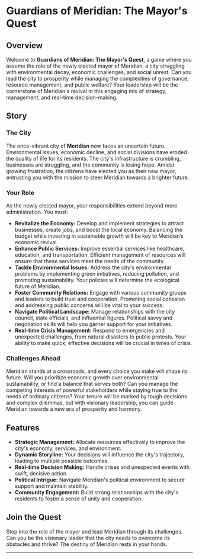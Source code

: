 # Guardians of Meridian: The Mayor's Quest

## Overview
Welcome to **Guardians of Meridian: The Mayor's Quest**, a game where you assume the role of the newly elected mayor of Meridian, a city struggling with environmental decay, economic challenges, and social unrest. Can you lead the city to prosperity while managing the complexities of governance, resource management, and public welfare? Your leadership will be the cornerstone of Meridian's revival in this engaging mix of strategy, management, and real-time decision-making.

## Story
### The City
The once-vibrant city of **Meridian** now faces an uncertain future. Environmental issues, economic decline, and social divisions have eroded the quality of life for its residents. The city's infrastructure is crumbling, businesses are struggling, and the community is losing hope. Amidst growing frustration, the citizens have elected you as their new mayor, entrusting you with the mission to steer Meridian towards a brighter future.

### Your Role
As the newly elected mayor, your responsibilities extend beyond mere administration. You must:

- **Revitalize the Economy:** Develop and implement strategies to attract businesses, create jobs, and boost the local economy. Balancing the budget while investing in sustainable growth will be key to Meridian’s economic revival.
- **Enhance Public Services:** Improve essential services like healthcare, education, and transportation. Efficient management of resources will ensure that these services meet the needs of the community.
- **Tackle Environmental Issues:** Address the city's environmental problems by implementing green initiatives, reducing pollution, and promoting sustainability. Your policies will determine the ecological future of Meridian.
- **Foster Community Relations:** Engage with various community groups and leaders to build trust and cooperation. Promoting social cohesion and addressing public concerns will be vital to your success.
- **Navigate Political Landscape:** Manage relationships with the city council, state officials, and influential figures. Political savvy and negotiation skills will help you garner support for your initiatives.
- **Real-time Crisis Management:** Respond to emergencies and unexpected challenges, from natural disasters to public protests. Your ability to make quick, effective decisions will be crucial in times of crisis.

### Challenges Ahead
Meridian stands at a crossroads, and every choice you make will shape its future. Will you prioritize economic growth over environmental sustainability, or find a balance that serves both? Can you manage the competing interests of powerful stakeholders while staying true to the needs of ordinary citizens? Your tenure will be marked by tough decisions and complex dilemmas, but with visionary leadership, you can guide Meridian towards a new era of prosperity and harmony.

## Features
- **Strategic Management:** Allocate resources effectively to improve the city's economy, services, and environment.
- **Dynamic Storyline:** Your decisions will influence the city's trajectory, leading to multiple possible outcomes.
- **Real-time Decision Making:** Handle crises and unexpected events with swift, decisive action.
- **Political Intrigue:** Navigate Meridian's political environment to secure support and maintain stability.
- **Community Engagement:** Build strong relationships with the city's residents to foster a sense of unity and cooperation.

## Join the Quest
Step into the role of the mayor and lead Meridian through its challenges. Can you be the visionary leader that the city needs to overcome its obstacles and thrive? The destiny of Meridian rests in your hands.

---
